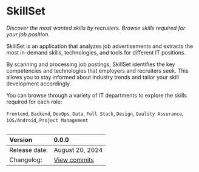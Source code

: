 # SkillSet

*Discover the most wanted skills by recruiters. Browse skills required for your job position.*

SkillSet is an application that analyzes job advertisements and extracts the most in-demand skills, technologies, and tools for different IT positions.

By scanning and processing job postings, SkillSet identifies the key competencies and technologies that employers and recruiters seek. This allows you to stay informed about industry trends and tailor your skill development accordingly.

You can browse through a variety of IT departments to explore the skills required for each role:

`Frontend`, `Backend`, `DevOps`, `Data`, `Full Stack`, `Design`, `Quality Assurance`, `iOS/Android`, `Project Management`

##

| Version | 0.0.0 |
| :---    | :---  |
| Release date: | August 20, 2024 |
| Changelog:    | [View commits](https://github.com/stefanicjuraj/skillset/commits/main/) |